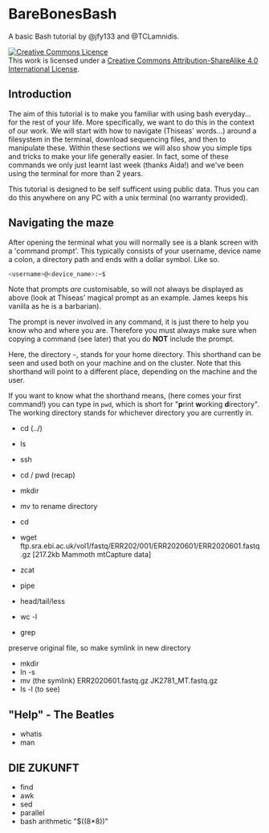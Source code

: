 # BareBonesBash
A basic Bash tutorial by @jfy133 and @TCLamnidis.

<a rel="license" href="http://creativecommons.org/licenses/by-sa/4.0/"><img alt="Creative Commons Licence" style="border-width:0" src="https://i.creativecommons.org/l/by-sa/4.0/88x31.png" /></a><br />This work is licensed under a <a rel="license" href="http://creativecommons.org/licenses/by-sa/4.0/">Creative Commons Attribution-ShareAlike 4.0 International License</a>.

## Introduction

The aim of this tutorial is to make you familiar with using bash everyday... 
for the rest of your life. More specifically, we want to do this in the context
of our work. We will start with how to navigate (Thiseas' words...) around a 
filesystem in the terminal, download sequencing files, and then to 
manipulate these. Within these sections we will also show you simple tips and 
tricks to make your life generally easier. In fact, some of these commands we 
only just learnt last week (thanks Aida!) and we've been using the terminal 
for more than 2 years.

This tutorial is designed to be self sufficent using public data. Thus you
can do this anywhere on any PC with a unix terminal (no warranty provided).

## Navigating the maze

After opening the terminal what you will normally see is a blank screen with a
'command prompt'. This typically consists of your username, device name a colon, 
a directory path and ends with a dollar symbol. Like so.

```bash
<username>@<device_name>:~$
```

Note that prompts _are_ customisable, so will not always be displayed as above 
(look at Thiseas' magical prompt as an example. James keeps his vanilla as he 
is a barbarian).

The prompt is never involved in any command, it is just there to help you know
who and where you are. Therefore you must always make sure when copying a 
command (see later) that you do **NOT** include the prompt.

Here, the directory `~`, stands for your home directory. This shorthand can be 
seen and used both on your machine and on the cluster. Note that this shorthand 
will point to a different place, depending on the machine and the user.

If you want to know what the shorthand means, (here comes your first command!)
you can type in `pwd`, which is short for "**p**rint **w**orking **d**irectory". 
The working directory stands for whichever directory you are currently in. 



* cd (../)
* ls
* ssh
* cd / pwd (recap)

* mkdir 
* mv to rename directory
* cd
* wget ftp.sra.ebi.ac.uk/vol1/fastq/ERR202/001/ERR2020601/ERR2020601.fastq.gz [217.2kb Mammoth mtCapture data]
* zcat
* pipe
* head/tail/less
* wc -l
* grep

preserve original file, so make symlink in new directory
* mkdir
* ln -s 
* mv (the symlink) ERR2020601.fastq.gz JK2781_MT.fastq.gz
* ls -l (to see)


## "Help" - The Beatles

* whatis
* man

## DIE ZUKUNFT

* find
* awk
* sed
* parallel
* bash arithmetic "$((8*8))"
